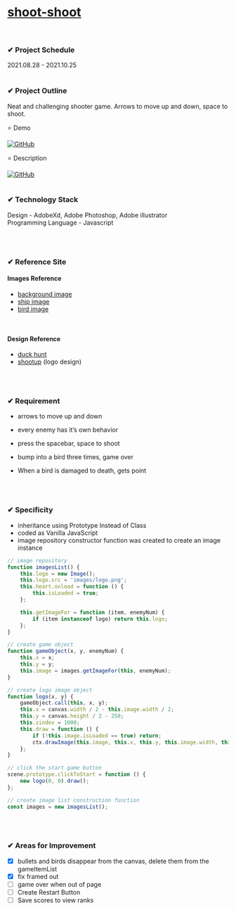 # [shoot-shoot](https://lshyun730.github.io/shoot-shoot/)

<br>

### ✔ Project Schedule

2021.08.28 - 2021.10.25
<br><br>

### ✔ Project Outline

Neat and challenging shooter game. Arrows to move up and down, space to shoot.
<br>

⭐ Demo

<a href = "https://lshyun730.github.io/shoot-shoot/"><img alt="GitHub" src ="https://img.shields.io/badge/GitHub-181717.svg?&style=for-the-badge&logo=GitHub&logoColor=white"/>
</a>

⭐ Description

<a href = "https://drive.google.com/file/d/1eOE-lj2VxBPfoBy2XPr5744gL_LK-NKS/view"><img alt="GitHub" src ="https://img.shields.io/badge/Japanese-B7472A.svg?&style=for-the-badge&logo=Microsoft PowerPoint&logoColor=white"/>
</a>
<br><br>

### ✔ Technology Stack

Design - AdobeXd, Adobe Photoshop, Adobe illustrator <br>
Programming Language - Javascript

<br><br>

### ✔ Reference Site

#### Images Reference

-   [background image](https://kr.freepik.com/free-vector/adventure-background_16921968.htm)
-   [ship image](https://www.freepik.com/free-vector/astronaut-riding-rocket-cartoon-vector-icon-illustration-science-technology-icon-concept-isolated-premium-vector-flat-cartoon-style_17303379.htm#page=2&query=astronaut%20space%20rocket&position=23&from_view=search)
-   [bird image](https://www.freepik.com/free-vector/kawaii-birds-collection_4320275.htm#&position=3&from_view=undefined#position=1)

<br>

#### Design Reference

-   [duck hunt](https://www.silvergames.com/en/duck-hunt)
-   [shootup](https://shootup.io/) (logo design)

<br>
<br>

### ✔ Requirement

-   arrows to move up and down
-   every enemy has it’s own behavior
-   press the spacebar, space to shoot
-   bump into a bird three times, game over
-   When a bird is damaged to death, gets point

    <br><br>

### ✔ Specificity

-   inheritance using Prototype Instead of Class
-   coded as Vanilla JavaScript
-   image repository constructor function was created to create an image instance

```javascript
// image repository
function imagesList() {
    this.logo = new Image();
    this.logo.src = 'images/logo.png';
    this.heart.onload = function () {
        this.isLoaded = true;
    };

    this.getImageFor = function (item, enemyNum) {
        if (item instanceof logo) return this.logo;
    };
}

// create game object
function gameObject(x, y, enemyNum) {
    this.x = x;
    this.y = y;
    this.image = images.getImageFor(this, enemyNum);
}

// create logo image object
function logo(x, y) {
    gameObject.call(this, x, y);
    this.x = canvas.width / 2 - this.image.width / 2;
    this.y = canvas.height / 2 - 250;
    this.zindex = 1000;
    this.draw = function () {
        if (!this.image.isLoaded == true) return;
        ctx.drawImage(this.image, this.x, this.y, this.image.width, this.image.height);
    };
}

// click the start game button
scene.prototype.clickToStart = function () {
    new logo(0, 0).draw();
};

// create image list construction function
const images = new imagesList();
```

<br><br>

### ✔ Areas for Improvement

-   [x] bullets and birds disappear from the canvas, delete them from the gameItemList
-   [x] fix framed out
-   [ ] game over when out of page
-   [ ] Create Restart Button
-   [ ] Save scores to view ranks

<br><br>
